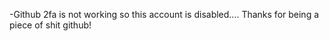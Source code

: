 -Github 2fa is not working so this account is disabled....
Thanks for being a piece of shit github!
